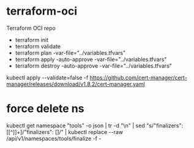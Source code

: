 # terraform-oci
Terraform OCI repo

* terraform init
* terraform validate 
* terraform plan -var-file="../variables.tfvars"
* terraform apply -auto-approve -var-file="../variables.tfvars"
* terraform destroy -auto-approve -var-file="../variables.tfvars"


kubectl apply --validate=false -f https://github.com/cert-manager/cert-manager/releases/download/v1.8.2/cert-manager.yaml


# force delete ns
kubectl get namespace "tools" -o json   | tr -d "\n" | sed "s/\"finalizers\": \[[^]]\+\]/\"finalizers\": []/"   | kubectl replace --raw /api/v1/namespaces/tools/finalize -f -
